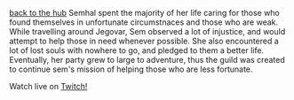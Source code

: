[back to the hub](/semsguild)
Semhal spent the majority of her life caring for those who found themselves in unfortunate circumstnaces and those who are weak. While travelling around Jegovar, Sem observed a lot of injustice, and would attempt to help those in need whenever possible. She also encountered a lot of lost souls with nowhere to go, and pledged to them a better life. Eventually, her party grew to large to adventure, thus the guild was created to continue 
sem's mission of helping those who are less fortunate.

Watch live on [Twitch!](https://www.twitch.tv/removesam)  
